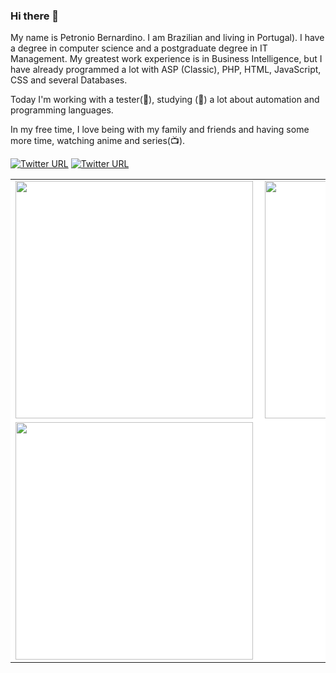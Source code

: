 ### Hi there 👋

My name is Petronio Bernardino. I am Brazilian and living in Portugal). I have a degree in computer science and a postgraduate degree in IT Management. My greatest work experience is in Business Intelligence, but I have already programmed a lot with ASP (Classic), PHP, HTML, JavaScript, CSS and several Databases.

Today I'm working with a tester(🔭), studying (🌱) a lot about automation and programming languages.

In my free time, I love being with my family and friends and having some more time, watching anime and series(📺).

<a href="https://twitter.com/Petronio_RJ" ><img alt="Twitter URL" src="https://img.shields.io/twitter/url?label=Twitter&logo=Twitter&style=social&url=https%3A%2F%2Ftwitter.com%2FPetronio_RJ"></a>
<a href="https://www.linkedin.com/in/petronio-bernardino" ><img alt="Twitter URL" src="https://img.shields.io/twitter/url?label=Linkedin&logo=Linkedin&style=social&url=https%3A%2F%2Fwww.linkedin.com%2Fin%2Fpetronio-bernardino%2F%3FsenderId%3Dpetronio-bernardino"></a>

<center>
<table border="0" bgcolor="#FFFFFF">
  <tr>
      <td><img width="380px" align="left" src="https://github-readme-stats.vercel.app/api/top-langs/?username=petroniobernardino&hide=html&layout=compact&theme=''" /></td>
      <td><img width="380px" align="left" src="https://github-readme-stats.vercel.app/api?username=petroniobernardino&theme=''"/></td>
  </tr>  
    <tr>
      <td><img width="380px" align="left" src="https://github-readme-stats.vercel.app/api/pin/?username=petroniobernardino&repo=ExpertsAnimeFlix&theme=''" /></td>
      <td>&nbsp</td>
  </tr>  
</table>
</center>
